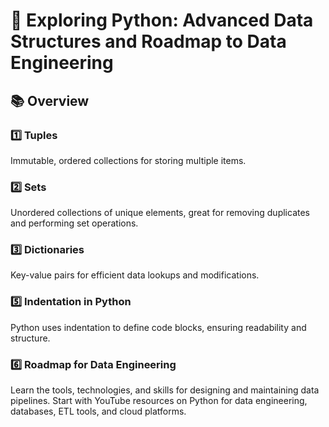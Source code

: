 # 🐍 **Exploring Python: Advanced Data Structures and Roadmap to Data Engineering**  

## 📚 **Overview**  

### 1️⃣ **Tuples**  
Immutable, ordered collections for storing multiple items.  

### 2️⃣ **Sets**  
Unordered collections of unique elements, great for removing duplicates and performing set operations.  

### 3️⃣ **Dictionaries**  
Key-value pairs for efficient data lookups and modifications.  

 

### 5️⃣ **Indentation in Python**  
Python uses indentation to define code blocks, ensuring readability and structure.  

### 6️⃣ **Roadmap for Data Engineering**  
Learn the tools, technologies, and skills for designing and maintaining data pipelines. Start with YouTube resources on Python for data engineering, databases, ETL tools, and cloud platforms.
